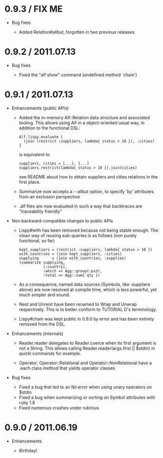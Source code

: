 # 0.9.3 / FIX ME

* Bug fixes

  * Added Relation#allbut, forgotten in two previous releases 

# 0.9.2 / 2011.07.13

* Bug fixes

  * Fixed the "alf show" command (undefined method `chain') 

# 0.9.1 / 2011.07.13

* Enhancements (public APIs)

  * Added the in-memory Alf::Relation data structure and associated tooling.
    This allows using Alf in a object-oriented usual way, in addition to the
    functional DSL:
    
        Alf.lispy.evaluate {
          (join (restrict :suppliers, lambda{ status > 10 }), :cities)
        }
    
    is equivalent to
    
        suppliers, cities = [...], [...] 
        suppliers.restrict(lambda{ status > 10 }).join(cities)
        
    see README about how to obtain suppliers and cities relations in the first 
    place.
  
  * Summarize now accepts a --allbut option, to specify 'by' attributes from an
    exclusion perspective

  * .alf files are now evaluated in such a way that backtraces are "traceability
    friendly"

* Non backward-compatible changes to public APIs

  * Lispy#with has been removed because not being stable enough. The clean way 
    of reusing sub-queries is as follows (non purely functional, so far)
    
        kept_suppliers = (restrict :suppliers, lambda{ status > 10 })
        with_countries = (join kept_suppliers, :cities)
        supplying      = (join with_countries, :supplies)
        (summarize supplying,
                   [:country],
                   :which => Agg::group(:pid),
                   :total => Agg::sum{ qty })
                   
  * As a consequence, named data sources (Symbols, like :suppliers above) are 
    now resolved at compile time, which is less powerful, yet much simpler and
    sound.

  * Nest and Unnest have been renamed to Wrap and Unwrap respectively. This is
    to better conform to TUTORIAL D's terminology.
    
  * Lispy#chain was kept public in 0.9.0 by error and has been entirely removed 
    from the DSL.

* Enhancements (internals)

  * Reader.reader delegates to Reader.coerce when its first argument is not 
    a String. This allows calling Reader.reader(args.first || $stdin) in quickl
    commands for example.
    
  * Operator, Operator::Relational and Operator::NonRelational have a .each 
    class method that yields operator classes
    
* Bug fixes

  * Fixed a bug that led to an Nil error when using unary operators on $stdin
  * Fixed a bug when summarizing or sorting on Symbol attributes with ruby 1.8
  * Fixed numerous crashes under rubinius

# 0.9.0 / 2011.06.19

* Enhancements

  * Birthday!
